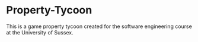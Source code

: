 # Property-Tycoon
This is a game property tycoon created for the software engineering course at the University of Sussex.
